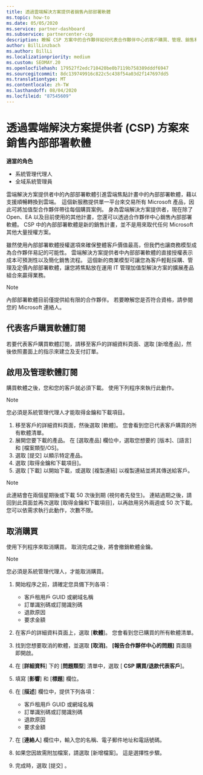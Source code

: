 ```yaml
---
title: 透過雲端解決方案提供者銷售內部部署軟體
ms.topic: how-to
ms.date: 05/05/2020
ms.service: partner-dashboard
ms.subservice: partnercenter-csp
description: 瞭解 CSP 方案中的合作夥伴如何代表合作夥伴中心的客戶購買、管理、銷售和取消內部部署軟體訂閱。
author: BillLinzbach
ms.author: BillLi
ms.localizationpriority: medium
ms.custom: SEOMAY.20
ms.openlocfilehash: 179527f2edc710420be0b7119b758389dddf6947
ms.sourcegitcommit: 8dc139749916c822c5c438f54a03d2f147697dd5
ms.translationtype: MT
ms.contentlocale: zh-TW
ms.lasthandoff: 08/04/2020
ms.locfileid: "87545609"
---
```

# <a name="sell-on-premise-software-through-the-cloud-solution-provider-csp-program"></a>透過雲端解決方案提供者 (CSP) 方案來銷售內部部署軟體

**適當的角色**

- 系統管理代理人
- 全域系統管理員

雲端解決方案提供者中的內部部署軟體引進雲端焦點計畫中的內部部署軟體，藉以支援順暢轉換到雲端。  這個新服務提供單一平台來交易所有 Microsoft 產品，因此可將加值型合作夥伴帶往每個購買案例。 身為雲端解決方案提供者，現在除了 Open、EA 以及目前使用的其他計畫，您還可以透過合作夥伴中心銷售內部部署軟體。 CSP 中的內部部署軟體是新的銷售計畫，並不是用來取代任何 Microsoft 其他大量授權方案。 
 
雖然使用內部部署軟體授權選項來確保整體客戶價值最高，但我們也讓商務模型成為合作夥伴易記的可能性。 雲端解決方案提供者中內部部署軟體的直接授權表示成本可預測性以及簡化銷售流程。 這個新的商業模型可讓您為客戶輕鬆採購、管理及定價內部部署軟體，讓您將焦點放在運用 IT 管理加值型解決方案的擴展產品組合來贏得業務。 

>[!NOTE]
>內部部署軟體目前僅提供給有限的合作夥伴。 若要瞭解您是否符合資格，請參閱您的 Microsoft 連絡人。 


## <a name="buy-software-subscriptions-on-behalf-of-customers"></a>代表客戶購買軟體訂閱

若要代表客戶購買軟體訂閱，請移至客戶的詳細資料頁面、選取 \[新增產品\]，然後依照畫面上的指示來建立及支付訂單。

## <a name="activate-and-manage-software-subscriptions"></a>啟用及管理軟體訂閱

購買軟體之後，您和您的客戶就必須下載。 使用下列程序來執行此動作。 

>[!NOTE]
>您必須是系統管理代理人才能取得金鑰和下載項目。 

1. 移至客戶的詳細資料頁面，然後選取 [軟體]。 您會看到您已代表客戶購買的所有軟體清單。 
2.  展開您要下載的產品。 在 [選取產品] 欄位中，選取您想要的 [版本]、[語言] 和 [檔案類型/OS]。 
3.  選取 [提交] 以顯示特定產品。 
4.  選取 [取得金鑰和下載項目]。 
5.  選取 [下載] 以開始下載，或選取 [複製連結] 以複製連結並將其傳送給客戶。 

>[!NOTE]
>此連結會在兩個星期後或下載 50 次後到期 (視何者先發生)。 連結過期之後，請回到此頁面並再次選取 [取得金鑰和下載項目]，以再啟用另外兩週或 50 次下載。 您可以依需求執行此動作，次數不限。 


## <a name="cancel-a-purchase"></a>取消購買

使用下列程序來取消購買。 取消完成之後，將會撤銷軟體金鑰。 

>[!NOTE]
>您必須是系統管理代理人，才能取消購買。 

1.  開始程序之前，請確定您具備下列各項： 
    - 客戶租用戶 GUID 或網域名稱
    - 訂單識別碼或訂閱識別碼
    - 退款原因
    - 要求金額

2.  在客戶的詳細資料頁面上，選取 [**軟體**]。 您會看到您已購買的所有軟體清單。 

3.  找到您想要取消的軟體，並選取 **\[取消\]**。 **\[報告合作夥伴中心的問題\]** 頁面隨即開啟。 

4.  在 [**詳細資料**] 下的 [**問題類型**] 清單中，選取 [ **CSP 購買/退款代表客戶**]。

5.  填寫 [**影響**] 和 [**標題**] 欄位。 

6.  在 [**描述**] 欄位中，提供下列各項： 
    -   客戶租用戶 GUID 或網域名稱
    -   訂單識別碼或訂閱識別碼
    -   退款原因
    -   要求金額

7.  在 [**連絡人**] 欄位中，輸入您的名稱、電子郵件地址和電話號碼。 

8.  如果您因故需附加檔案，請選取 [新增檔案]。 這是選擇性步驟。 

9.  完成時，選取 [提交]  。